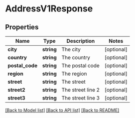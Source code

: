 # AddressV1Response

## Properties
Name | Type | Description | Notes
------------ | ------------- | ------------- | -------------
**city** | **string** | The city | [optional] 
**country** | **string** | The country | [optional] 
**postal_code** | **string** | The postal code | [optional] 
**region** | **string** | The region | [optional] 
**street** | **string** | The street | [optional] 
**street2** | **string** | The street line 2 | [optional] 
**street3** | **string** | The street line 3 | [optional] 

[[Back to Model list]](../../README.md#documentation-for-models) [[Back to API list]](../../README.md#documentation-for-api-endpoints) [[Back to README]](../../README.md)

